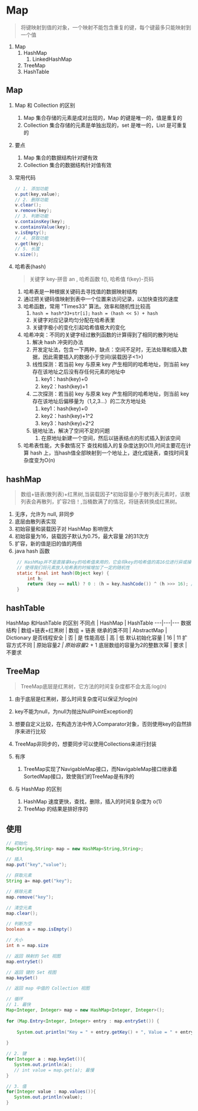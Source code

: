 # Map 

> 将键映射到值的对象，一个映射不能包含重复的键，每个键最多只能映射到一个值

1. Map
   1. HashMap
      1. LinkedHashMap 
   2. TreeMap
   3. HashTable 
   
## Map

1. Map 和 Collection 的区别
   1. Map 集合存储的元素是成对出现的，Map 的键是唯一的，值是重复的
   2. Collection 集合存储的元素是单独出现的，set 是唯一的，List 是可重复的 
2. 要点
   1. Map 集合的数据结构针对键有效
   2. Collection 集合的数据结构针对值有效

3. 常用代码
    ```java
    // 1. 添加功能
    v.put(key,value);
    // 2. 删除功能
    v.clear();
    v.remove(key);
    // 3. 判断功能
    v.containsKey(key);
    v.containsValue(key);
    v.isEmpty();
    // 4. 获取功能
    v.get(key);
    // 5. 长度
    v.size();
    ```
4. 哈希表(hash)
    > 关键字 key-拼音 an , 哈希函数 f(), 哈希值 f(key)-页码

    1. 哈希表是一种根据关键码去寻找值的数据映射结构
    2. 通过把关键码值映射到表中一个位置来访问记录，以加快查找的速度
    3. 哈希函数，常用 "Times33" 算法。效率和随机性比较高
       1. `hash = hash*33+str[i];` `hash = (hash << 5) + hash `
       2. 关键字对应记录均匀分配在哈希表里
       3. 关键字极小的变化引起哈希值极大的变化 
    4. 哈希冲突：不同的关键字经过散列函数的计算得到了相同的散列地址
       1. 解决 hash 冲突的办法
       2. 开发定址法，包含一下两种，缺点：空间不足时，无法处理和插入数据，因此需要插入的数据小于空间(装载因子<1>)   
       3. 线性探测：若当前 key 与原来 key 产生相同的哈希地址，则当前 key 存在该地址之后没有存任何元素的地址中
          1. key1：hash(key)+0
          2. key2：hash(key)+1
       4. 二次探测：若当前 key 与原来 key 产生相同的哈希地址，则当前 key 存在该地址后偏移量为（1,2,3...）的二次方地址处
          1.  key1：hash(key)+0
          2.  key2：hash(key)+1^2
          3.  key3：hash(key)+2^2
       5. 链地址法，解决了空间不足的问题
          1. 在原地址新建一个空间，然后以链表结点的形式插入到该空间
    5. 哈希表性能，大多数情况下 查找和插入的复杂度达到O(1),时间主要花在计算 hash 上，当hash值全部映射到一个地址上，退化成链表，查找时间复杂度变为O(n)

## hashMap

> 数组+链表(散列表)+红黑树,当装载因子*初始容量小于散列表元素时，该散列表会再散列，扩容2倍！,当桶数满了的情况，将链表转换成红黑树。

1. 无序，允许为 null, 非同步
2. 底层由散列表实现
3. 初始容量和装载因子对 HashMap 影响很大
4. 初始容量为16，装载因子默认为0.75，最大容量 2的31次方
5. 扩容，新的值是旧的值的两倍
6. java hash 函数
```java
    // HashMap并不是直接拿key的哈希值来用的，它会将key的哈希值的高16位进行异或操作，
    // 使得我们将元素放入哈希表的时候增加了一定的随机性
    static final int hash(Object key) {
        int h;
        return (key == null) ? 0 : (h = key.hashCode()) ^ (h >>> 16); // 增加随机性较少碰撞冲突的可能性
    }
```

## hashTable

HashMap 和HashTable 的区别
不同点 | HashMap | HashTable
---|---|---
数据结构 | 数组+链表+红黑树 | 数组 + 链表
继承的类不同 | AbstractMap | Dictionary
是否线程安全 | 否 | 是
性能高低 | 高 | 低
默认初始化容量 | 16 | 11
扩容方式不同 | 原始容量*2 | 原始容量*2 + 1
底层数组的容量为2的整数次幂 | 要求 | 不要求


## TreeMap

> TreeMap底层是红黑树，它方法的时间复杂度都不会太高:log(n)

1. 由于底层是红黑树，那么时间复杂度可以保证为log(n)

2. key不能为null，为null为抛出NullPointException的

3. 想要自定义比较，在构造方法中传入Comparator对象，否则使用key的自然排序来进行比较

4. TreeMap非同步的，想要同步可以使用Collections来进行封装

5. 有序
   1. TreeMap实现了NavigableMap接口，而NavigableMap接口继承着SortedMap接口，致使我们的TreeMap是有序的 
6. 与 HashMap 的区别
   1. HashMap 速度更快，查找，删除，插入的时间复杂度为 o(1)
   2. TreeMap 的结果是排好序的 
## 使用

```java
// 初始化
Map<String,String> map = new HashMap<String,String>;

// 插入
map.put("key","value");

// 获取元素
String a= map.get("key");

// 移除元素
map.remove("key");

// 清空元素
map.clear();

// 判断为空
boolean a = map.isEmpty()

// 大小
int n = map.size

// 返回 映射的 Set 视图
map.entrySet()

// 返回 键的 Set 视图
map.keySet()

// 返回 map 中值的 Collection 视图

// 循环
// 1. 最快
Map<Integer, Integer> map = new HashMap<Integer, Integer>();
 
for (Map.Entry<Integer, Integer> entry : map.entrySet()) {
 
    System.out.println("Key = " + entry.getKey() + ", Value = " + entry.getValue());
 
}

// 2. 键
for(Integer a : map.keySet()){
   System.out.println(a);
   // int value = map.get(a); 最慢
}

// 3. 值
for(Integer value : map.values()){
   System.out.println(value);
}
```











